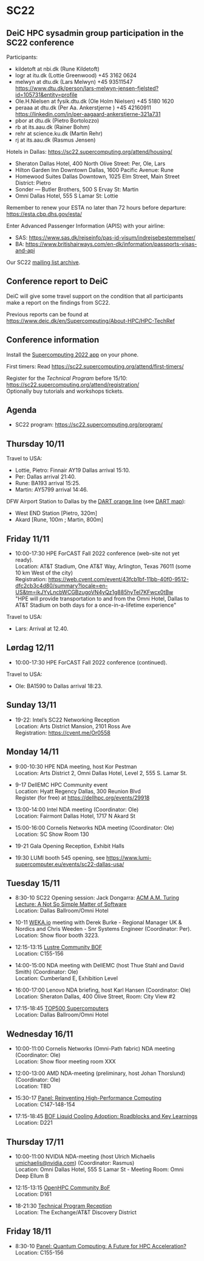 # SC22

DeiC HPC sysadmin group participation in the SC22 conference
------------------------------------------------------------

Participants:

* kildetoft at nbi.dk (Rune Kildetoft)
* logr at itu.dk (Lottie Greenwood) +45 3162 0624
* melwyn at dtu.dk (Lars Melwyn) +45 93511547 https://www.dtu.dk/person/lars-melwyn-jensen-fjelsted?id=105731&entity=profile
* Ole.H.Nielsen at fysik.dtu.dk (Ole Holm Nielsen) +45 5180 1620
* peraaa at dtu.dk (Per Aa. Ankerstjerne )  +45 42160911 https://linkedin.com/in/per-aagaard-ankerstjerne-321a731
* pbor at dtu.dk (Pietro Bortolozzo)
* rb at its.aau.dk (Rainer Bohm)
* rehr at science.ku.dk (Martin Rehr)
* rj at its.aau.dk (Rasmus Jensen)

Hotels in Dallas: https://sc22.supercomputing.org/attend/housing/

* Sheraton Dallas Hotel, 400 North Olive Street: Per, Ole, Lars
* Hilton Garden Inn Downtown Dallas, 1600 Pacific Avenue: Rune
* Homewood Suites Dallas Downtown, 1025 Elm Street, Main Street District: Pietro
* Sonder — Butler Brothers, 500 S Ervay St: Martin
* Omni Dallas Hotel, 555 S Lamar St: Lottie

Remember to renew your ESTA no later than 72 hours before departure: https://esta.cbp.dhs.gov/esta/

Enter Advanced Passenger Information (APIS) with your airline:

* SAS: https://www.sas.dk/rejseinfo/pas-id-visum/indrejsebestemmelser/
* BA: https://www.britishairways.com/en-dk/information/passports-visas-and-api

Our SC22 [mailing list archive](https://listserv.fysik.dtu.dk/pipermail/sc22-deic/2022/thread.html).

Conference report to DeiC
-------------------------

DeiC will give some travel support on the condition that all participants make a 
report on the findings from SC22.

Previous reports can be found at https://www.deic.dk/en/Supercomputing/About-HPC/HPC-TechRef

Conference information
----------------------

Install the [Supercomputing 2022 app](https://sc22.supercomputing.org/attend/schedule/mobile-app/) on your phone.

First timers: Read https://sc22.supercomputing.org/attend/first-timers/

Register for the *Technical Program* before 15/10: https://sc22.supercomputing.org/attend/registration/   
Optionally buy tutorials and workshops tickets.

Agenda
------

* SC22 program: https://sc22.supercomputing.org/program/

Thursday 10/11
--------------

Travel to USA:

* Lottie, Pietro: Finnair AY19 Dallas arrival 15:10.
* Per: Dallas arrival 21:40.
* Rune: BA193 arrival 15:25.
* Martin: AY5799 arrival 14:46.

DFW Airport Station to Dallas by the
[DART orange line](https://www.dart.org/riding/dartrailorangeline.asp#rail)
(see [DART map](https://www.dart.org/maps/printrailmap.asp)):

* West END Station [Pietro, 320m]
* Akard [Rune, 100m ; Martin, 800m]

Friday 11/11
------------

* 10:00-17:30 HPE ForCAST Fall 2022 conference (web-site not yet ready).   
  Location: AT&T Stadium, One AT&T Way, Arlington, Texas 76011 (some 10 km West of the city)   
  Registration: https://web.cvent.com/event/43fcb1bf-11bb-40f0-9512-dfc2cb3c4d80/summary?locale=en-US&tm=ikJYyLncbWCGBzugoVN4yQz1g885hyTel7KFwcx0tBw   
  "HPE will provide transportation to and from the Omni Hotel, Dallas to AT&T Stadium on both days for a once-in-a-lifetime experience"

Travel to USA:

* Lars: Arrival at 12.40.

Lørdag 12/11
------------

* 10:00-17:30 HPE ForCAST Fall 2022 conference (continued).   

Travel to USA:

* Ole: BA1590 to Dallas arrival 18:23.

Sunday 13/11
------------

* 19-22: Intel’s SC22 Networking Reception   
  Location: Arts District Mansion, 2101 Ross Ave   
  Registration: https://cvent.me/Or0558

Monday 14/11
------------

* 9:00-10:30 HPE NDA meeting, host Kor Pestman   
  Location: Arts District 2, Omni Dallas Hotel, Level 2, 555 S. Lamar St.

* 9-17 DellEMC HPC Community event   
  Location: Hyatt Regency Dallas, 300 Reunion Blvd   
  Register (for free) at https://dellhpc.org/events/29918

* 13:00-14:00 Intel NDA meeting (Coordinator: Ole)   
  Location: Fairmont Dallas Hotel, 1717 N Akard St

* 15:00-16:00 Cornelis Networks NDA meeting (Coordinator: Ole)   
  Location: SC Show Room 130

* 19-21 Gala Opening Reception, Exhibit Halls 

* 19:30 LUMI booth 545 opening, see https://www.lumi-supercomputer.eu/events/sc22-dallas-usa/

Tuesday 15/11
-------------

* 8:30-10 SC22 Opening session:
  Jack Dongarra: [ACM A.M. Turing Lecture: A Not So Simple Matter of Software](https://sc22.supercomputing.org/attend/schedule/?filter1=evtt135)   
  Location: Dallas Ballroom/Omni Hotel

* 10-11 [WEKA.io](https://www.weka.io/)
  meeting with Derek Burke - Regional Manager UK & Nordics
  and Chris Weeden - Snr Systems Engineer (Coordinator: Per).   
  Location: Show floor booth 3223.

* 12:15-13:15 [Lustre Community BOF](https://sc22.supercomputing.org/presentation/?id=bof112&sess=sess307)   
  Location: C155-156   

* 14:00-15:00 NDA meeting with DellEMC (host Thue Stahl and David Smith) (Coordinator: Ole)   
  Location: Cumberland E, Exhibition Level 

* 16:00-17:00 Lenovo NDA briefing, host Karl Hansen (Coordinator: Ole)   
  Location: Sheraton Dallas, 400 Olive Street, Room: City View #2

* 17:15-18:45 [TOP500 Supercomputers](https://sc22.supercomputing.org/presentation/?id=bof125&sess=sess477)   
  Location: Dallas Ballroom/Omni Hotel   

Wednesday 16/11
---------------

* 10:00-11:00 Cornelis Networks (Omni-Path fabric) NDA meeting (Coordinator: Ole)   
  Location: Show floor meeting room XXX

* 12:00-13:00 AMD NDA-meeting (preliminary, host Johan Thorslund) (Coordinator: Ole)   
  Location: TBD

* 15:30-17 [Panel: Reinventing High-Performance Computing](https://sc22.supercomputing.org/presentation/?id=pan103&sess=sess175)      
  Location: C147-148-154

* 17:15-18:45 [BOF Liquid Cooling Adoption: Roadblocks and Key Learnings](https://sc22.supercomputing.org/presentation/?id=bof115&sess=sess472)   
  Location: D221   

Thursday 17/11
-------------

* 10:00-11:00 NVIDIA NDA-meeting (host Ulrich Michaelis <umichaelis@nvidia.com>) (Coordinator: Rasmus)   
  Location: Omni Dallas Hotel, 555 S Lamar St - Meeting Room: Omni Deep Ellum B

* 12:15-13:15 [OpenHPC Community BoF](https://sc22.supercomputing.org/?post_type=page&p=3479&id=bof160&sess=sess372)   
  Location: D161   

* 18-21:30 [Technical Program Reception](https://sc22.supercomputing.org/attend/schedule/?filter1=evtt135)   
  Location: The Exchange/AT&T Discovery District   

Friday 18/11
------------

* 8:30-10 [Panel: Quantum Computing: A Future for HPC Acceleration?](https://sc22.supercomputing.org/presentation/?id=pan120&sess=sess185)   
  Location: C155-156   
